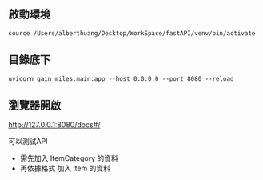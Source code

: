 

## 啟動環境

```
source /Users/alberthuang/Desktop/WorkSpace/fastAPI/venv/bin/activate
```

## 目錄底下

```
uvicorn gain_miles.main:app --host 0.0.0.0 --port 8080 --reload
```

## 瀏覽器開啟
http://127.0.0.1:8080/docs#/

可以測試API

* 需先加入 ItemCategory 的資料
* 再依據格式 加入 item 的資料